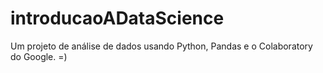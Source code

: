 # introducaoADataScience
Um projeto de análise de dados usando Python, Pandas e o Colaboratory do Google. =)
